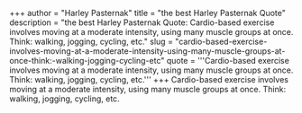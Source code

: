 +++
author = "Harley Pasternak"
title = "the best Harley Pasternak Quote"
description = "the best Harley Pasternak Quote: Cardio-based exercise involves moving at a moderate intensity, using many muscle groups at once. Think: walking, jogging, cycling, etc."
slug = "cardio-based-exercise-involves-moving-at-a-moderate-intensity-using-many-muscle-groups-at-once-think:-walking-jogging-cycling-etc"
quote = '''Cardio-based exercise involves moving at a moderate intensity, using many muscle groups at once. Think: walking, jogging, cycling, etc.'''
+++
Cardio-based exercise involves moving at a moderate intensity, using many muscle groups at once. Think: walking, jogging, cycling, etc.
